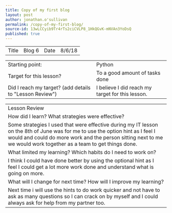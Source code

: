 ```yaml
---
title: Copy of my first blog
layout: post
author: jonathan.o'sullivan
permalink: /copy-of-my-first-blog/
source-id: 13wLCCyib9Tr4rTs2ciCVLP8_1HkQGvK-mNVAn3YoDsQ
published: true
---
```

<table>
  <tr>
    <td>Title</td>
    <td>Blog 6</td>
    <td>Date</td>
    <td>8/6/18</td>
  </tr>
</table>


<table>
  <tr>
    <td>Starting point:</td>
    <td>Python</td>
  </tr>
  <tr>
    <td>Target for this lesson?</td>
    <td>To a good amount of tasks done</td>
  </tr>
  <tr>
    <td>Did I reach my target? 
(add details to "Lesson Review")</td>
    <td>I believe I did reach my target for this lesson.</td>
  </tr>
</table>


<table>
  <tr>
    <td>Lesson Review</td>
  </tr>
  <tr>
    <td>How did I learn? What strategies were effective? </td>
  </tr>
  <tr>
    <td>Some strategies I used that were effective during my IT lesson on the 8th of June was for me to use the option hint as I feel I would and could do more work and the person sitting next to me we would work together as a team to get things done. </td>
  </tr>
  <tr>
    <td>What limited my learning? Which habits do I need to work on? </td>
  </tr>
  <tr>
    <td>I think I could have done better by using the optional hint as I feel I could get a lot more work done and understand what is going on more.</td>
  </tr>
  <tr>
    <td>What will I change for next time? How will I improve my learning?</td>
  </tr>
  <tr>
    <td>Next time i will use the hints to do work quicker and not have to ask as many questions so I can crack on by myself and I could always ask for help from my partner too.</td>
  </tr>
</table>


